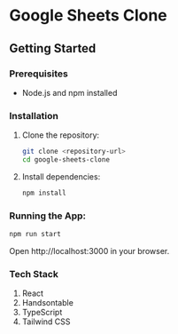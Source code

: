 # Google Sheets Clone

## Getting Started

### Prerequisites
- Node.js and npm installed

### Installation
1. Clone the repository:
   ```sh
   git clone <repository-url>
   cd google-sheets-clone
   ```
2. Install dependencies:
   ```sh
   npm install
   ```
### Running the App:
   ```sh
   npm run start
   ```
Open http://localhost:3000 in your browser.

### Tech Stack
1) React
2) Handsontable
3) TypeScript
4) Tailwind CSS
